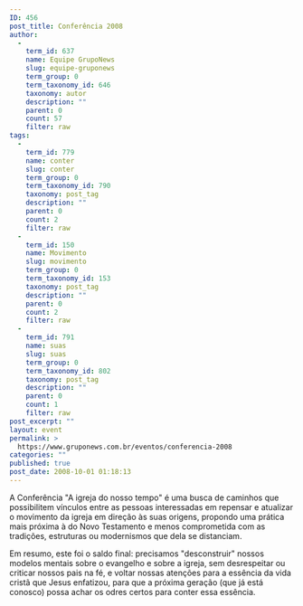 ```yaml
---
ID: 456
post_title: Conferência 2008
author:
  - 
    term_id: 637
    name: Equipe GrupoNews
    slug: equipe-gruponews
    term_group: 0
    term_taxonomy_id: 646
    taxonomy: autor
    description: ""
    parent: 0
    count: 57
    filter: raw
tags:
  - 
    term_id: 779
    name: conter
    slug: conter
    term_group: 0
    term_taxonomy_id: 790
    taxonomy: post_tag
    description: ""
    parent: 0
    count: 2
    filter: raw
  - 
    term_id: 150
    name: Movimento
    slug: movimento
    term_group: 0
    term_taxonomy_id: 153
    taxonomy: post_tag
    description: ""
    parent: 0
    count: 2
    filter: raw
  - 
    term_id: 791
    name: suas
    slug: suas
    term_group: 0
    term_taxonomy_id: 802
    taxonomy: post_tag
    description: ""
    parent: 0
    count: 1
    filter: raw
post_excerpt: ""
layout: event
permalink: >
  https://www.gruponews.com.br/eventos/conferencia-2008
categories: ""
published: true
post_date: 2008-10-01 01:18:13
---
```

A Conferência "A igreja do nosso tempo" é uma busca de caminhos que possibilitem vínculos entre as pessoas interessadas em repensar e atualizar o movimento da igreja em direção às suas origens, propondo uma prática mais próxima à do Novo Testamento e menos comprometida com as tradições, estruturas ou modernismos que dela se distanciam.

Em resumo, este foi o saldo final: precisamos "desconstruir" nossos modelos mentais sobre o evangelho e sobre a igreja, sem desrespeitar ou criticar nossos pais na fé, e voltar nossas atenções para a essência da vida cristã que Jesus enfatizou, para que a próxima geração (que já está conosco) possa achar os odres certos para conter essa essência.